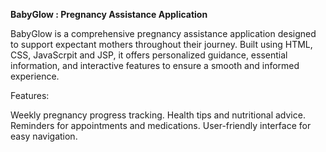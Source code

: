 **BabyGlow : Pregnancy Assistance Application**

BabyGlow is a comprehensive pregnancy assistance application designed to support expectant mothers throughout their journey. Built using HTML, CSS, JavaScrpit and JSP, it offers personalized guidance, essential information, and interactive features to ensure a smooth and informed experience.

Features:

Weekly pregnancy progress tracking.
Health tips and nutritional advice.
Reminders for appointments and medications.
User-friendly interface for easy navigation.
